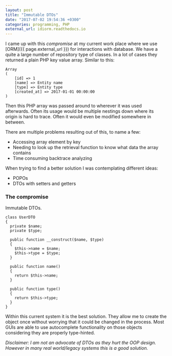 ```yaml
---
layout: post
title: "Immutable DTOs"
date: "2017-07-02 19:54:36 +0300"
categories: programming, PHP
external_url: idiorm.readthedocs.io
---
```


I came up with this *compromise* at my current work place where we use [ORM]({{ page.external_url }}) for interactions with database. We have a quite a large number of repository type of classes. In a lot of cases they returned a plain PHP key value array. Similar to this:
```
Array
(
    [id] => 1
    [name] => Entity name
    [type] => Entity type
    [created_at] => 2017-01-01 00:00:00
)
```

Then this PHP array was passed around to wherever it was used afterwards. Often its usage would be multiple nestings down where its origin is hard to trace. Often it would even be modified somewhere in between.

There are multiple problems resulting out of this, to name a few:
* Accessing array element by key
* Needing to look up the retrieval function to know what data the array contains
* Time consuming backtrace analyzing

When trying to find a better solution I was contemplating different ideas:
* POPOs
* DTOs with setters and getters

### The compromise

Immutable DTOs.

```
class UserDTO
{
  private $name;
  private $type;

  public function __construct($name, $type)
  {
    $this->name = $name;
    $this->type = $type;
  }

  public function name()
  {
    return $this->name;
  }

  public function type()
  {
    return $this->type;
  }
}
```

Within this current system it is the best solution. They allow me to create the object once without worrying that it could be changed in the process. Most GUIs are able to use autocomplete functionality on those objects considering they are properly type-hinted.

*Disclaimer: I am not an advocate of DTOs as they hurt the OOP design. However in many real world/legacy systems this is a good solution.*
